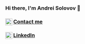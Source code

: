 ### Hi there, I'm Andrei Solovov 👋
### [Contact me](https://t.me/SigurdRus) [<img align="left" alt="asolovov | Telegram" width="22px" src="https://cdn.jsdelivr.net/npm/simple-icons@3.13.0/icons/telegram.svg" />][telegram]  
### [LinkedIn](https://www.linkedin.com/in/andrey-solovov-bb665884/) [<img align="left" alt="asolovov | LinkedIn" width="22px" src="https://cdn.jsdelivr.net/npm/simple-icons@3.13.0/icons/linkedin.svg" />][linkedin]


[telegram]: https://t.me/SigurdRus
[linkedin]: https://www.linkedin.com/in/andrey-solovov-bb665884
